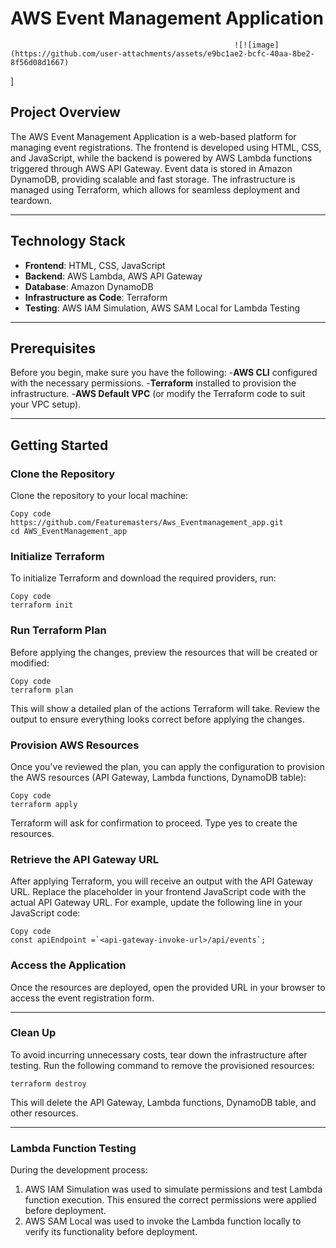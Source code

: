 # AWS Event Management Application

                                                      ![![image](https://github.com/user-attachments/assets/e9bc1ae2-bcfc-40aa-8be2-8f56d08d1667)
]


## Project Overview

The AWS Event Management Application is a web-based platform for managing event registrations. The frontend is developed using HTML, CSS, and JavaScript, while the backend is powered by AWS Lambda functions triggered through AWS API Gateway. Event data is stored in Amazon DynamoDB, providing scalable and fast storage. The infrastructure is managed using Terraform, which allows for seamless deployment and teardown.

________________________________________
## Technology Stack
- **Frontend**: HTML, CSS, JavaScript
- **Backend**: AWS Lambda, AWS API Gateway
- **Database**: Amazon DynamoDB
- **Infrastructure as Code**: Terraform
- **Testing**: AWS IAM Simulation, AWS SAM Local for Lambda Testing
________________________________________
## Prerequisites
Before you begin, make sure you have the following:
-**AWS CLI** configured with the necessary permissions.
-**Terraform** installed to provision the infrastructure.
-**AWS Default VPC** (or modify the Terraform code to suit your VPC setup).
________________________________________
## Getting Started
### Clone the Repository
Clone the repository to your local machine:
```
Copy code
https://github.com/Featuremasters/Aws_Eventmanagement_app.git
cd AWS_EventManagement_app
```


### Initialize Terraform
To initialize Terraform and download the required providers, run:
```
Copy code
terraform init
```

### Run Terraform Plan
Before applying the changes, preview the resources that will be created or modified:
```
Copy code
terraform plan
```
This will show a detailed plan of the actions Terraform will take. Review the output to ensure everything looks correct before applying the changes.

### Provision AWS Resources
Once you've reviewed the plan, you can apply the configuration to provision the AWS resources (API Gateway, Lambda functions, DynamoDB table):
```
Copy code
terraform apply 
```
Terraform will ask for confirmation to proceed. Type yes to create the resources.

### Retrieve the API Gateway URL
After applying Terraform, you will receive an output with the API Gateway URL. Replace the placeholder <api-gateway-invoke-url> in your frontend JavaScript code with the actual API Gateway URL.
For example, update the following line in your JavaScript code:
```
Copy code
const apiEndpoint =`<api-gateway-invoke-url>/api/events`;

```

### Access the Application
Once the resources are deployed, open the provided URL in your browser to access the event registration form.
________________________________________

### Clean Up
To avoid incurring unnecessary costs, tear down the infrastructure after testing. Run the following command to remove the provisioned resources:
```
terraform destroy 
```

This will delete the API Gateway, Lambda functions, DynamoDB table, and other resources.
________________________________________

### Lambda Function Testing
During the development process:
1.	AWS IAM Simulation was used to simulate permissions and test Lambda function execution. This ensured the correct permissions were applied before deployment.
2.	AWS SAM Local was used to invoke the Lambda function locally to verify its functionality before deployment.

